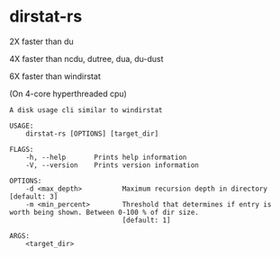 # dirstat-rs

2X faster than du

4X faster than ncdu, dutree, dua, du-dust

6X faster than windirstat


(On 4-core hyperthreaded cpu)



    A disk usage cli similar to windirstat

    USAGE:
        dirstat-rs [OPTIONS] [target_dir]

    FLAGS:
        -h, --help       Prints help information
        -V, --version    Prints version information

    OPTIONS:
        -d <max_depth>          Maximum recursion depth in directory [default: 3]
        -m <min_percent>        Threshold that determines if entry is worth being shown. Between 0-100 % of dir size.
                                [default: 1]

    ARGS:
        <target_dir>
